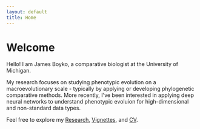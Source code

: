 ```yaml
---
layout: default
title: Home
---
```


# Welcome

Hello! I am James Boyko, a comparative biologist at the University of Michigan. 

My research focuses on studying phenotypic evolution on a macroevolutionary scale - typically by applying or developing phylogenetic comparative methods. More recently, I've been interested in applying deep neural networks to understand phenotypic evoluion for high-dimensional and non-standard data types. 

Feel free to explore my [Research](./research/), [Vignettes](./vignettes/), and [CV](./cv.pdf).
